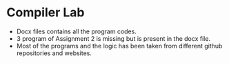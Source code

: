 # Compiler Lab

* Docx files contains all the program codes.
* 3 program of Assignment 2 is missing but is present in the docx file.
* Most of the programs and the logic has been taken from different github repositories and websites.
